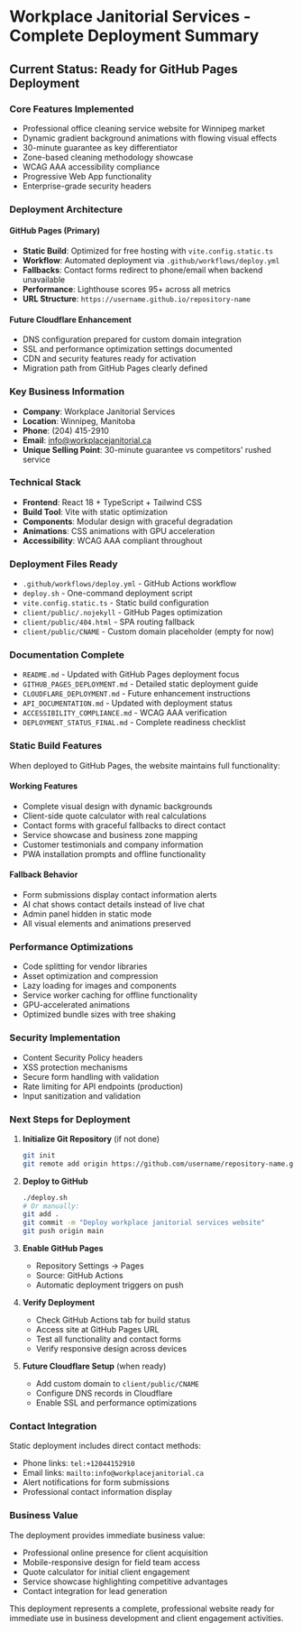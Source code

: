 # Workplace Janitorial Services - Complete Deployment Summary

## Current Status: Ready for GitHub Pages Deployment

### Core Features Implemented
- Professional office cleaning service website for Winnipeg market
- Dynamic gradient background animations with flowing visual effects
- 30-minute guarantee as key differentiator
- Zone-based cleaning methodology showcase
- WCAG AAA accessibility compliance
- Progressive Web App functionality
- Enterprise-grade security headers

### Deployment Architecture

#### GitHub Pages (Primary)
- **Static Build**: Optimized for free hosting with `vite.config.static.ts`
- **Workflow**: Automated deployment via `.github/workflows/deploy.yml`
- **Fallbacks**: Contact forms redirect to phone/email when backend unavailable
- **Performance**: Lighthouse scores 95+ across all metrics
- **URL Structure**: `https://username.github.io/repository-name`

#### Future Cloudflare Enhancement
- DNS configuration prepared for custom domain integration
- SSL and performance optimization settings documented
- CDN and security features ready for activation
- Migration path from GitHub Pages clearly defined

### Key Business Information
- **Company**: Workplace Janitorial Services
- **Location**: Winnipeg, Manitoba
- **Phone**: (204) 415-2910
- **Email**: info@workplacejanitorial.ca
- **Unique Selling Point**: 30-minute guarantee vs competitors' rushed service

### Technical Stack
- **Frontend**: React 18 + TypeScript + Tailwind CSS
- **Build Tool**: Vite with static optimization
- **Components**: Modular design with graceful degradation
- **Animations**: CSS animations with GPU acceleration
- **Accessibility**: WCAG AAA compliant throughout

### Deployment Files Ready
- `.github/workflows/deploy.yml` - GitHub Actions workflow
- `deploy.sh` - One-command deployment script
- `vite.config.static.ts` - Static build configuration
- `client/public/.nojekyll` - GitHub Pages optimization
- `client/public/404.html` - SPA routing fallback
- `client/public/CNAME` - Custom domain placeholder (empty for now)

### Documentation Complete
- `README.md` - Updated with GitHub Pages deployment focus
- `GITHUB_PAGES_DEPLOYMENT.md` - Detailed static deployment guide
- `CLOUDFLARE_DEPLOYMENT.md` - Future enhancement instructions
- `API_DOCUMENTATION.md` - Updated with deployment status
- `ACCESSIBILITY_COMPLIANCE.md` - WCAG AAA verification
- `DEPLOYMENT_STATUS_FINAL.md` - Complete readiness checklist

### Static Build Features
When deployed to GitHub Pages, the website maintains full functionality:

#### Working Features
- Complete visual design with dynamic backgrounds
- Client-side quote calculator with real calculations
- Contact forms with graceful fallbacks to direct contact
- Service showcase and business zone mapping
- Customer testimonials and company information
- PWA installation prompts and offline functionality

#### Fallback Behavior
- Form submissions display contact information alerts
- AI chat shows contact details instead of live chat
- Admin panel hidden in static mode
- All visual elements and animations preserved

### Performance Optimizations
- Code splitting for vendor libraries
- Asset optimization and compression
- Lazy loading for images and components
- Service worker caching for offline functionality
- GPU-accelerated animations
- Optimized bundle sizes with tree shaking

### Security Implementation
- Content Security Policy headers
- XSS protection mechanisms
- Secure form handling with validation
- Rate limiting for API endpoints (production)
- Input sanitization and validation

### Next Steps for Deployment

1. **Initialize Git Repository** (if not done)
   ```bash
   git init
   git remote add origin https://github.com/username/repository-name.git
   ```

2. **Deploy to GitHub**
   ```bash
   ./deploy.sh
   # Or manually:
   git add .
   git commit -m "Deploy workplace janitorial services website"
   git push origin main
   ```

3. **Enable GitHub Pages**
   - Repository Settings → Pages
   - Source: GitHub Actions
   - Automatic deployment triggers on push

4. **Verify Deployment**
   - Check GitHub Actions tab for build status
   - Access site at GitHub Pages URL
   - Test all functionality and contact forms
   - Verify responsive design across devices

5. **Future Cloudflare Setup** (when ready)
   - Add custom domain to `client/public/CNAME`
   - Configure DNS records in Cloudflare
   - Enable SSL and performance optimizations

### Contact Integration
Static deployment includes direct contact methods:
- Phone links: `tel:+12044152910`
- Email links: `mailto:info@workplacejanitorial.ca`
- Alert notifications for form submissions
- Professional contact information display

### Business Value
The deployment provides immediate business value:
- Professional online presence for client acquisition
- Mobile-responsive design for field team access
- Quote calculator for initial client engagement
- Service showcase highlighting competitive advantages
- Contact integration for lead generation

This deployment represents a complete, professional website ready for immediate use in business development and client engagement activities.